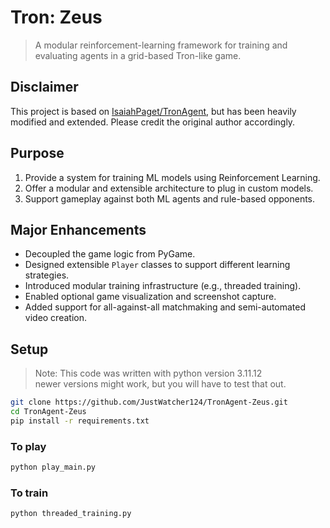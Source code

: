 # Tron: Zeus

> A modular reinforcement-learning framework for training and evaluating agents in a grid-based Tron-like game.

## Disclaimer

This project is based on [IsaiahPaget/TronAgent](https://github.com/IsaiahPaget/TronAgent), but has been heavily modified and extended. Please credit the original author accordingly.

## Purpose

1. Provide a system for training ML models using Reinforcement Learning.
2. Offer a modular and extensible architecture to plug in custom models.
3. Support gameplay against both ML agents and rule-based opponents.

## Major Enhancements

- Decoupled the game logic from PyGame.
- Designed extensible `Player` classes to support different learning strategies.
- Introduced modular training infrastructure (e.g., threaded training).
- Enabled optional game visualization and screenshot capture.
- Added support for all-against-all matchmaking and semi-automated video creation.

## Setup

> Note: This code was written with python version 3.11.12  
> newer versions might work, but you will have to test that out.

```bash
git clone https://github.com/JustWatcher124/TronAgent-Zeus.git
cd TronAgent-Zeus
pip install -r requirements.txt
```
### To play
```bash
python play_main.py
```
### To train
```bash
python threaded_training.py
```